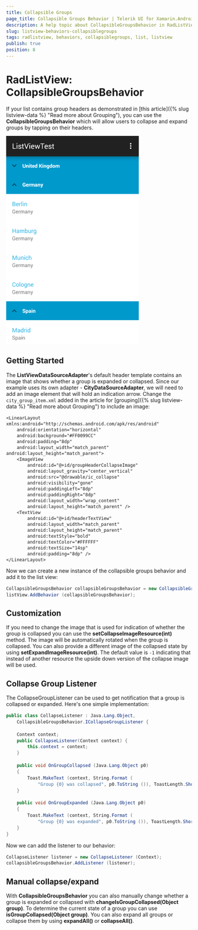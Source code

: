 ```yaml
---
title: Collapsible Groups
page_title: Collapsible Groups Behavior | Telerik UI for Xamarin.Android Documentation
description: A help topic about CollapsibleGroupsBehavior in RadListView for Android.
slug: listview-behaviors-collapsiblegroups
tags: radlistview, behaviors, collapsiblegroups, list, listview
publish: true
position: 8
---
```


# RadListView: CollapsibleGroupsBehavior

If your list contains group headers as demonstrated in [this article]({% slug listview-data %} "Read more about Grouping"), you can use the **CollapsibleGroupsBehavior** which will allow users to collapse and expand
groups by tapping on their headers.

![TelerikUI-ListView-StickyHeaders](images/listview-behaviors-collapsiblegroups-1.png "This is the collapsible groups behavior.")

## Getting Started

The **ListViewDataSourceAdapter**'s default header template contains an image that shows whether a group is expanded or collapsed. Since our example uses its own adapter - **CityDataSourceAdapter**, we will need to
add an image element that will hold an indication arrow. Change the `city_group_item.xml` added in the article for [grouping]({% slug listview-data %} "Read more about Grouping") to include an image:

	<LinearLayout xmlns:android="http://schemas.android.com/apk/res/android"
		android:orientation="horizontal"
		android:background="#FF0099CC"
		android:padding="8dp"
		android:layout_width="match_parent" android:layout_height="match_parent">
		<ImageView
			android:id="@+id/groupHeaderCollapseImage"
			android:layout_gravity="center_vertical"
			android:src="@drawable/ic_collapse"
			android:visibility="gone"
			android:paddingLeft="8dp"
			android:paddingRight="8dp"
			android:layout_width="wrap_content"
			android:layout_height="match_parent" />
		<TextView
			android:id="@+id/headerTextView"
			android:layout_width="match_parent"
			android:layout_height="match_parent"
			android:textStyle="bold"
			android:textColor="#FFFFFF"
			android:textSize="14sp"
			android:padding="8dp" />
	</LinearLayout>

Now we can create a new instance of the collapsible groups behavior and add it to the list view:


```C#
CollapsibleGroupsBehavior collapsibleGroupsBehavior = new CollapsibleGroupsBehavior ();
listView.AddBehavior (collapsibleGroupsBehavior);
```

## Customization

If you need to change the image that is used for indication of whether the group is collapsed you can use the **setCollapseImageResource(int)** method. The image will be automatically rotated when the group is collapsed. You can also
provide a different image of the collapsed state by using **setExpandImageResource(int)**. The default value is `-1` indicating that instead of another resource the upside down version of the collapse image will be used.

## Collapse Group Listener

The CollapseGroupListener can be used to get notification that a group is collapsed or expanded. Here's one simple implementation:


```C#
public class CollapseListener : Java.Lang.Object,
	CollapsibleGroupsBehavior.ICollapseGroupListener {

	Context context;
	public CollapseListener(Context context) {
		this.context = context;
	}

	public void OnGroupCollapsed (Java.Lang.Object p0)
	{
		Toast.MakeText (context, String.Format (
			"Group {0} was collapsed", p0.ToString ()), ToastLength.Short).Show ();
	}

	public void OnGroupExpanded (Java.Lang.Object p0)
	{
		Toast.MakeText (context, String.Format (
			"Group {0} was expanded", p0.ToString ()), ToastLength.Short).Show ();
	}
}
```

Now we can add the listener to our behavior:


```C#
CollapseListener listener = new CollapseListener (Context);
collapsibleGroupsBehavior.AddListener (listener);
```

## Manual collapse/expand

With **CollapsibleGroupsBehavior** you can also manually change whether a group is expanded or collapsed with **changeIsGroupCollapsed(Object group)**.
To determine the current state of a group you can use **isGroupCollapsed(Object group)**.
You can also expand all groups or collapse them by using **expandAll()** or **collapseAll()**.
